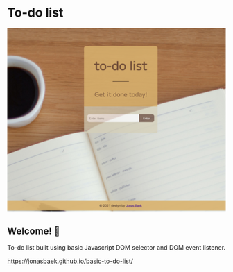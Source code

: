 # To-do list

![Design preview for the Stats preview card component coding challenge](./preview.png)

## Welcome! 👋

To-do list built using basic Javascript DOM selector and DOM event listener. 

https://jonasbaek.github.io/basic-to-do-list/
